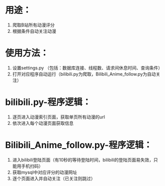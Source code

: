 # 用途：
1. 爬取B站所有动漫评分
2. 根据条件自动关注动漫


# 使用方法：
1. 设置settings.py
（包括：数据库连接、线程数、请求间休息时间、查询条件）
2. 打开对应程序自动运行（bilibili.py为爬取，Bilibili_Anime_follow.py为自动关注）



# bilibili.py-程序逻辑：
1. 逐页进入动漫索引页面，获取单页所有动漫的url
2. 依次进入每个动漫页面获取信息


# Bilibili_Anime_follow.py-程序逻辑：
1. 进入bilibili登陆页面（有10秒的等待登陆时间，bilibili的登陆页面易失效，只能用手机扫码）
2. 获取mysql中对应评分的动漫网址
3. 逐个页面进入并自动关注（已关注则跳过）
